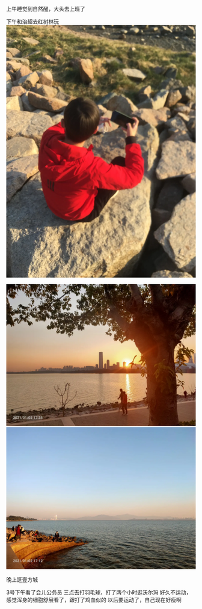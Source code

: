 上午睡觉到自然醒，大头去上班了

下午和治超去红树林玩![](../../img/6904315-41c9db67c0a9f6b3.jpg)

![](../../img/6904315-4ec13223e81c46af.jpg)
![](../../img/6904315-2b0bbf9494d23501.jpg)


晚上逛壹方城


3号下午看了会儿公务员
三点去打羽毛球，打了两个小时逛沃尔玛
好久不运动，感觉浑身的细胞舒展看了，跟打了鸡血似的
以后要运动了，自己现在好瘦啊
